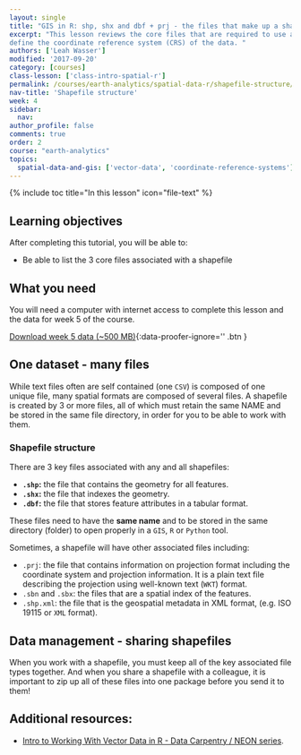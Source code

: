 ```yaml
---
layout: single
title: "GIS in R: shp, shx and dbf + prj - the files that make up a shapefile"
excerpt: "This lesson reviews the core files that are required to use a shapefile including: shp, shx and dbf. It also covers the .prj format which is used to
define the coordinate reference system (CRS) of the data. "
authors: ['Leah Wasser']
modified: '2017-09-20'
category: [courses]
class-lesson: ['class-intro-spatial-r']
permalink: /courses/earth-analytics/spatial-data-r/shapefile-structure/
nav-title: 'Shapefile structure'
week: 4
sidebar:
  nav:
author_profile: false
comments: true
order: 2
course: "earth-analytics"
topics:
  spatial-data-and-gis: ['vector-data', 'coordinate-reference-systems']
---
```


{% include toc title="In this lesson" icon="file-text" %}

<div class='notice--success' markdown="1">

## <i class="fa fa-graduation-cap" aria-hidden="true"></i> Learning objectives

After completing this tutorial, you will be able to:

* Be able to list the 3 core files associated with a shapefile

## <i class="fa fa-check-square-o fa-2" aria-hidden="true"></i> What you need

You will need a computer with internet access to complete this lesson and the data for week 5 of the course.

[<i class="fa fa-download" aria-hidden="true"></i> Download week 5 data (~500 MB)](https://ndownloader.figshare.com/files/7525363){:data-proofer-ignore='' .btn }

</div>


## One dataset - many files

While text files often are self contained (one `CSV`) is composed of one unique file,
many spatial formats are composed of several files. A shapefile is created by
3 or more files, all of which must retain the same NAME and be
stored in the same file directory, in order for you to be able to work with them.

### Shapefile structure

There are 3 key files associated with any and all shapefiles:

* **`.shp`:** the file that contains the geometry for all features.
* **`.shx`:** the file that indexes the geometry.
* **`.dbf`:** the file that stores feature attributes in a tabular format.

These files need to have the **same name** and to be stored in the same
directory (folder) to open properly in a `GIS`, `R` or `Python` tool.

Sometimes, a shapefile will have other associated files including:

* `.prj`: the file that contains information on projection format including
the coordinate system and projection information. It is a plain text file
describing the projection using well-known text (`WKT`) format.
* `.sbn` and `.sbx`: the files that are a spatial index of the features.
* `.shp.xml`: the file that is the geospatial metadata in XML format, (e.g.
ISO 19115 or `XML` format).

## Data management - sharing shapefiles

When you work with a shapefile, you must keep all of the key associated
file types together. And when you share a shapefile with a colleague, it is
important to zip up all of these files into one package before you send it to
them!

<div class="notice--info" markdown="1">

## Additional resources:

* [Intro to Working With Vector Data in R - Data Carpentry / NEON series](http://neondataskills.org/tutorial-series/vector-data-series/).

</div>
